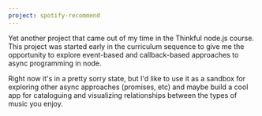 ```yaml
---
project: spotify-recommend
---
```

Yet another project that came out of my time in the Thinkful node.js course. This project was started early in the curriculum sequence to give me the opportunity to explore event-based and callback-based approaches to async programming in node.

Right now it's in a pretty sorry state, but I'd like to use it as a sandbox for exploring other async approaches (promises, etc) and maybe build a cool app for cataloguing and visualizing relationships between the types of music you enjoy.
